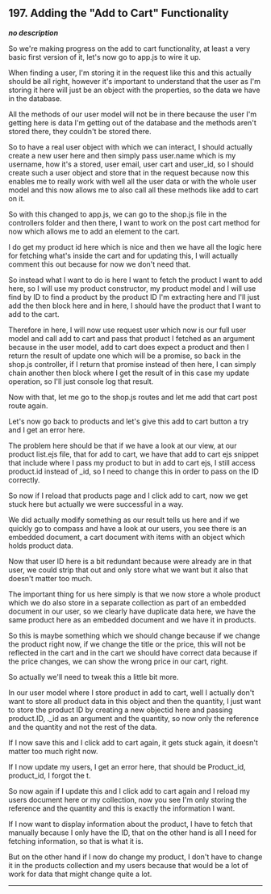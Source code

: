 ## 197. Adding the "Add to Cart" Functionality

<strong><em>no description</em></strong>

So we're making progress on the add to cart functionality, at least a very basic
first version of it, let's now go to app.js to wire it up. 

When finding a user, I'm storing it in the request like this and this actually
should be all right, however it's important to understand that the user as I'm
storing it here will just be an object with the properties, so the data we have
in the database. 

All the methods of our user model will not be in there because the user I'm
getting here is data I'm getting out of the database and the methods aren't
stored there, they couldn't be stored there. 

So to have a real user object with which we can interact, I should actually
create a new user here and then simply pass user.name which is my username, how
it's a stored, user email, user cart and user_id, so I should create such a user
object and store that in the request because now this enables me to really work
with well all the user data or with the whole user model and this now allows me
to also call all these methods like add to cart on it. 

So with this changed to app.js, we can go to the shop.js file in the controllers
folder and then there, I want to work on the post cart method for now which
allows me to add an element to the cart. 

I do get my product id here which is nice and then we have all the logic here
for fetching what's inside the cart and for updating this, I will actually
comment this out because for now we don't need that. 

So instead what I want to do is here I want to fetch the product I want to add
here, so I will use my product constructor, my product model and I will use find
by ID to find a product by the product ID I'm extracting here and I'll just add
the then block here and in here, I should have the product that I want to add to
the cart. 

Therefore in here, I will now use request user which now is our full user model
and call add to cart and pass that product I fetched as an argument because in
the user model, add to cart does expect a product and then I return the result
of update one which will be a promise, so back in the shop.js controller, if I
return that promise instead of then here, I can simply chain another then block
where I get the result of in this case my update operation, so I'll just console
log that result. 

Now with that, let me go to the shop.js routes and let me add that cart post
route again. 

Let's now go back to products and let's give this add to cart button a try and I
get an error here. 

The problem here should be that if we have a look at our view, at our product
list.ejs file, that for add to cart, we have that add to cart ejs snippet that
include where I pass my product to but in add to cart ejs, I still access
product.id instead of _id, so I need to change this in order to pass on the ID
correctly. 

So now if I reload that products page and I click add to cart, now we get stuck
here but actually we were successful in a way. 

We did actually modify something as our result tells us here and if we quickly
go to compass and have a look at our users, you see there is an embedded
document, a cart document with items with an object which holds product data. 

Now that user ID here is a bit redundant because were already are in that user,
we could strip that out and only store what we want but it also that doesn't
matter too much. 

The important thing for us here simply is that we now store a whole product
which we do also store in a separate collection as part of an embedded document
in our user, so we clearly have duplicate data here, we have the same product
here as an embedded document and we have it in products. 

So this is maybe something which we should change because if we change the
product right now, if we change the title or the price, this will not be
reflected in the cart and in the cart we should have correct data because if the
price changes, we can show the wrong price in our cart, right. 

So actually we'll need to tweak this a little bit more. 

In our user model where I store product in add to cart, well I actually don't
want to store all product data in this object and then the quantity, I just want
to store the product ID by creating a new objectid here and passing product.ID, 
._id as an argument and the quantity, so now only the reference and the quantity
and not the rest of the data. 

If I now save this and I click add to cart again, it gets stuck again, it
doesn't matter too much right now. 

If I now update my users, I get an error here, that should be Product_id,
product_id, I forgot the t. 

So now again if I update this and I click add to cart again and I reload my
users document here or my collection, now you see I'm only storing the reference
and the quantity and this is exactly the information I want. 

If I now want to display information about the product, I have to fetch that
manually because I only have the ID, that on the other hand is all I need for
fetching information, so that is what it is. 

But on the other hand if I now do change my product, I don't have to change it
in the products collection and my users because that would be a lot of work for
data that might change quite a lot. 

---